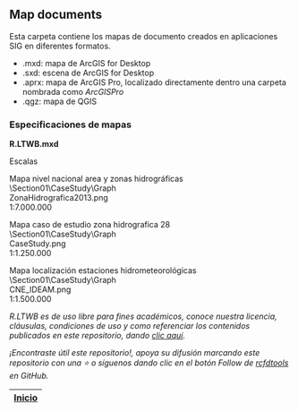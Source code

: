 ## Map documents

Esta carpeta contiene los mapas de documento creados en aplicaciones SIG en diferentes formatos.

* .mxd: mapa de ArcGIS for Desktop
* .sxd: escena de  ArcGIS for Desktop
* .aprx: mapa de ArcGIS Pro, localizado directamente dentro una carpeta nombrada como _ArcGISPro_
* .qgz: mapa de QGIS


### Especificaciones de mapas

**R.LTWB.mxd**

Escalas

Mapa nivel nacional area y zonas hidrográficas  
\Section01\CaseStudy\Graph  
ZonaHidrografica2013.png  
1:7.000.000  

Mapa caso de estudio zona hidrografica 28  
\Section01\CaseStudy\Graph  
CaseStudy.png  
1:1.250.000  
	
Mapa localización estaciones hidrometeorológicas  
\Section01\CaseStudy\Graph  
CNE_IDEAM.png  
1:1.500.000


_R.LTWB es de uso libre para fines académicos, conoce nuestra licencia, cláusulas, condiciones de uso y como referenciar los contenidos publicados en este repositorio, dando [clic aquí](https://github.com/rcfdtools/R.LTWB/wiki/License)._

_¡Encontraste útil este repositorio!, apoya su difusión marcando este repositorio con una ⭐ o síguenos dando clic en el botón Follow de [rcfdtools](https://github.com/rcfdtools) en GitHub._

| [Inicio](https://github.com/rcfdtools/R.LTWB/wiki) |
|----------------------------------------------------|